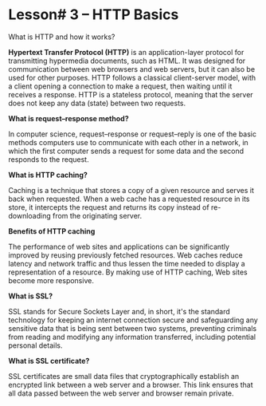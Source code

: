 # Lesson# 3 – HTTP Basics

What is HTTP and how it works?

**Hypertext Transfer Protocol (HTTP)**
is an application-layer protocol for transmitting hypermedia documents, such as HTML. It was designed for communication between web browsers and web servers, but it can also be used for other purposes. HTTP follows a classical client-server model, with a client opening a connection to make a request, then waiting until it receives a response. HTTP is a stateless protocol, meaning that the server does not keep any data (state) between two requests.



**What is request–response method?**

In computer science, request–response or request–reply is one of the basic methods computers use to communicate with each other in a network, in which the first computer sends a request for some data and the second responds to the request.


**What is HTTP caching?**

Caching is a technique that stores a copy of a given resource and serves it back when requested. When a web cache has a requested resource in its store, it intercepts the request and returns its copy instead of re-downloading from the originating server.


**Benefits of HTTP caching**

The performance of web sites and applications can be significantly improved by reusing previously fetched resources. Web caches reduce latency and network traffic and thus lessen the time needed to display a representation of a resource. By making use of HTTP caching, Web sites become more responsive.


**What is SSL?**

SSL stands for Secure Sockets Layer and, in short, it's the standard technology for keeping an internet connection secure and safeguarding any sensitive data that is being sent between two systems, preventing criminals from reading and modifying any information transferred, including potential personal details. 


**What is SSL certificate?**

SSL certificates are small data files that cryptographically establish an encrypted link between a web server and a browser. This link ensures that all data passed between the web server and browser remain private.